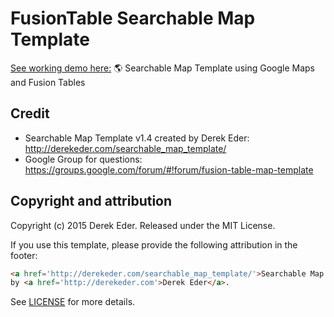 # FusionTable Searchable Map Template

[See working demo here:](http://dmor19.github.io/FusionTable-Map-Template/)
:earth_americas: Searchable Map Template using Google Maps and Fusion Tables


















## Credit
- Searchable Map Template v1.4 created by Derek Eder: http://derekeder.com/searchable_map_template/
- Google Group for questions: https://groups.google.com/forum/#!forum/fusion-table-map-template

## Copyright and attribution

Copyright (c) 2015 Derek Eder. Released under the MIT License.

If you use this template, please provide the following attribution in the footer:

```html
<a href='http://derekeder.com/searchable_map_template/'>Searchable Map Template</a>
by <a href='http://derekeder.com'>Derek Eder</a>.
```

See [LICENSE](https://github.com/derekeder/FusionTable-Map-Template/blob/master/LICENSE) for more details.

